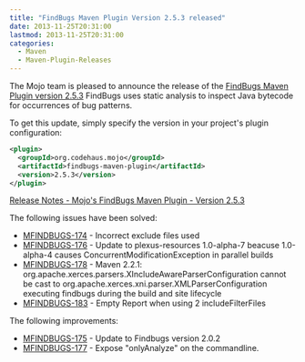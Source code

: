 ```yaml
---
title: "FindBugs Maven Plugin Version 2.5.3 released"
date: 2013-11-25T20:31:00
lastmod: 2013-11-25T20:31:00
categories:
  - Maven
  - Maven-Plugin-Releases
---
```


The Mojo team is pleased to announce the release of the 
[FindBugs Maven Plugin version 2.5.3](http://mojo.codehaus.org/findbugs-maven-plugin/)
FindBugs uses static analysis to inspect Java bytecode for occurrences
of bug patterns.

<!-- more -->

To get this update, simply specify the version in your project's
plugin configuration:

```xml
<plugin>
  <groupId>org.codehaus.mojo</groupId>
  <artifactId>findbugs-maven-plugin</artifactId>
  <version>2.5.3</version>
</plugin>
```

[Release Notes - Mojo's FindBugs Maven Plugin - Version 2.5.3](http://jira.codehaus.org/secure/ReleaseNote.jspa?projectId=11701&version=18737)

The following issues have been solved:

 * [MFINDBUGS-174](https://issues.apache.org/jira/browse/MFINDBUGS-174) - Incorrect exclude files used
 * [MFINDBUGS-176](https://issues.apache.org/jira/browse/MFINDBUGS-176) - Update to plexus-resources 1.0-alpha-7 beacuse 1.0-alpha-4 causes ConcurrentModificationException in parallel builds
 * [MFINDBUGS-178](https://issues.apache.org/jira/browse/MFINDBUGS-178) - Maven 2.2.1: org.apache.xerces.parsers.XIncludeAwareParserConfiguration cannot be cast to org.apache.xerces.xni.parser.XMLParserConfiguration executing findbugs during the build and site lifecycle
 * [MFINDBUGS-183](https://issues.apache.org/jira/browse/MFINDBUGS-183) - Empty Report when using 2 includeFilterFiles

The following improvements:

 * [MFINDBUGS-175](https://issues.apache.org/jira/browse/MFINDBUGS-175) - Update to Findbugs version 2.0.2
 * [MFINDBUGS-177](https://issues.apache.org/jira/browse/MFINDBUGS-177) - Expose "onlyAnalyze" on the commandline.


